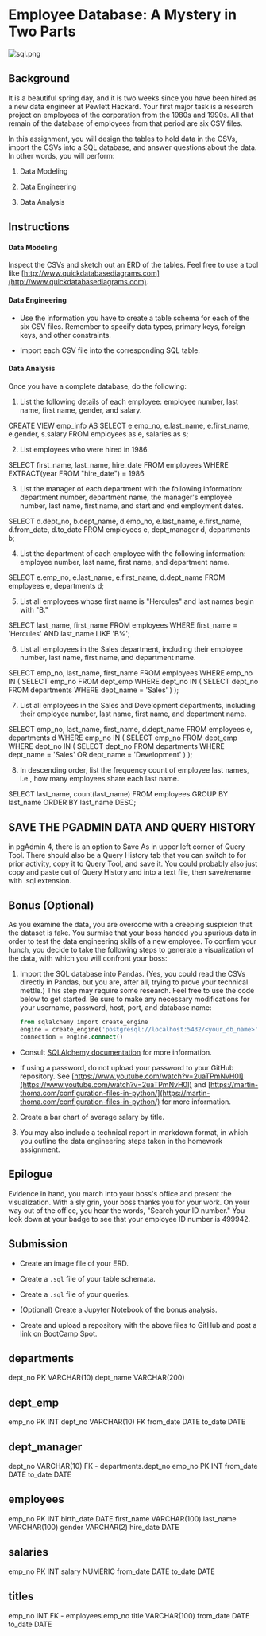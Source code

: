 # Employee Database: A Mystery in Two Parts

![sql.png](sql.png)

## Background

It is a beautiful spring day, and it is two weeks since you have been hired as a new data engineer at Pewlett Hackard. Your first major task is a research project on employees of the corporation from the 1980s and 1990s. All that remain of the database of employees from that period are six CSV files.

In this assignment, you will design the tables to hold data in the CSVs, import the CSVs into a SQL database, and answer questions about the data. In other words, you will perform:

1. Data Modeling

2. Data Engineering

3. Data Analysis

## Instructions

#### Data Modeling

Inspect the CSVs and sketch out an ERD of the tables. Feel free to use a tool like [http://www.quickdatabasediagrams.com](http://www.quickdatabasediagrams.com).

#### Data Engineering

* Use the information you have to create a table schema for each of the six CSV files. Remember to specify data types, primary keys, foreign keys, and other constraints.

* Import each CSV file into the corresponding SQL table.

#### Data Analysis

Once you have a complete database, do the following:

1. List the following details of each employee: employee number, last name, first name, gender, and salary.

CREATE VIEW emp_info
 AS SELECT e.emp_no, e.last_name, e.first_name, e.gender, s.salary
 FROM employees as e, salaries as s;

2. List employees who were hired in 1986.

SELECT first_name, last_name, hire_date
FROM employees
WHERE EXTRACT(year FROM "hire_date") = 1986


3. List the manager of each department with the following information: department number, department name, the manager's employee number, last name, first name, and start and end employment dates.

SELECT 
 d.dept_no, 
 b.dept_name, 
 d.emp_no, 
 e.last_name,
 e.first_name,
 d.from_date,
 d.to_date
FROM employees e, dept_manager d, departments b;

4. List the department of each employee with the following information: employee number, last name, first name, and department name.

SELECT 
 e.emp_no,
 e.last_name,
 e.first_name,
 d.dept_name
FROM employees e, departments d;

5. List all employees whose first name is "Hercules" and last names begin with "B."

SELECT last_name, first_name
FROM employees
WHERE first_name = 'Hercules' 
AND last_name LIKE 'B%';

6. List all employees in the Sales department, including their employee number, last name, first name, and department name.

SELECT emp_no, last_name, first_name
FROM employees
WHERE emp_no IN
(
 SELECT emp_no
 FROM dept_emp
 WHERE dept_no IN
(
   SELECT dept_no
   FROM departments 
   WHERE dept_name = 'Sales'
)
);


7. List all employees in the Sales and Development departments, including their employee number, last name, first name, and department name.


SELECT emp_no, last_name, first_name, d.dept_name
FROM employees e, departments d
WHERE emp_no IN
( 
  SELECT emp_no
  FROM dept_emp
  WHERE dept_no IN
  (
    SELECT dept_no
    FROM departments 
    WHERE dept_name = 'Sales'
    OR dept_name = 'Development'
)
);


8. In descending order, list the frequency count of employee last names, i.e., how many employees share each last name.

SELECT 
	last_name,
	count(last_name)
FROM employees
GROUP BY
	last_name
ORDER BY last_name DESC;


## SAVE THE PGADMIN DATA AND QUERY HISTORY
in pgAdmin 4, there is an option to Save As in upper left corner of Query Tool.  There should also be a Query History tab that you can switch to for prior activity, copy it to Query Tool, and save it.
You could probably also just copy and paste out of Query History and into a text file, then save/rename with .sql extension.

## Bonus (Optional)

As you examine the data, you are overcome with a creeping suspicion that the dataset is fake. You surmise that your boss handed you spurious data in order to test the data engineering skills of a new employee. To confirm your hunch, you decide to take the following steps to generate a visualization of the data, with which you will confront your boss:

1. Import the SQL database into Pandas. (Yes, you could read the CSVs directly in Pandas, but you are, after all, trying to prove your technical mettle.) This step may require some research. Feel free to use the code below to get started. Be sure to make any necessary modifications for your username, password, host, port, and database name:

   ```sql
   from sqlalchemy import create_engine
   engine = create_engine('postgresql://localhost:5432/<your_db_name>')
   connection = engine.connect()
   ```

* Consult [SQLAlchemy documentation](https://docs.sqlalchemy.org/en/latest/core/engines.html#postgresql) for more information.

* If using a password, do not upload your password to your GitHub repository. See [https://www.youtube.com/watch?v=2uaTPmNvH0I](https://www.youtube.com/watch?v=2uaTPmNvH0I) and [https://martin-thoma.com/configuration-files-in-python/](https://martin-thoma.com/configuration-files-in-python/) for more information.

2. Create a bar chart of average salary by title.

3. You may also include a technical report in markdown format, in which you outline the data engineering steps taken in the homework assignment.

## Epilogue

Evidence in hand, you march into your boss's office and present the visualization. With a sly grin, your boss thanks you for your work. On your way out of the office, you hear the words, "Search your ID number." You look down at your badge to see that your employee ID number is 499942.

## Submission

* Create an image file of your ERD.

* Create a `.sql` file of your table schemata.

* Create a `.sql` file of your queries.

* (Optional) Create a Jupyter Notebook of the bonus analysis.

* Create and upload a repository with the above files to GitHub and post a link on BootCamp Spot.


departments
--
dept_no PK VARCHAR(10)
dept_name VARCHAR(200)

dept_emp
--
emp_no PK INT
dept_no VARCHAR(10) FK
from_date DATE
to_date DATE

dept_manager
--
dept_no  VARCHAR(10) FK - departments.dept_no
emp_no PK INT
from_date DATE
to_date DATE

employees
--
emp_no PK INT
birth_date DATE
first_name VARCHAR(100)
last_name VARCHAR(100)
gender VARCHAR(2)
hire_date DATE

salaries
--
emp_no PK INT
salary NUMERIC
from_date DATE
to_date DATE

titles
--
emp_no INT FK - employees.emp_no
title VARCHAR(100)
from_date DATE
to_date DATE